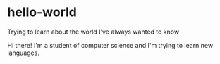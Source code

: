 # hello-world
Trying to learn about the world I've always wanted to know

Hi there!
I'm a  student of computer science and I'm trying to learn new languages.
